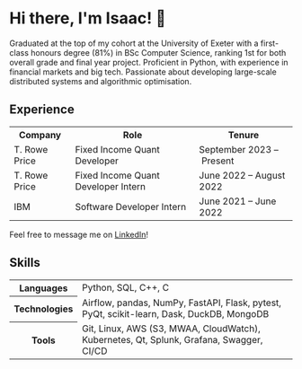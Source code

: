 # Hi there, I'm Isaac! 👋

Graduated at the top of my cohort at the University of Exeter with a
first-class honours degree (81%) in BSc Computer Science, ranking 1st for both
overall grade and final year project. Proficient in Python, with experience in
financial markets and big tech. Passionate about developing large-scale
distributed systems and algorithmic optimisation.

## Experience

<table>
  <tr>
    <th>Company</th>
    <th>Role</th>
    <th>Tenure</th>
  <tr>
    <td>T. Rowe Price</td>
    <td>Fixed Income Quant Developer</td>
    <td>September 2023 – Present</td>
  </tr>
  <tr>
    <td>T. Rowe Price</td>
    <td>Fixed Income Quant Developer Intern</td>
    <td>June 2022 – August 2022</td>
  </tr>
  <tr>
    <td>IBM</td>
    <td>Software Developer Intern</td>
    <td>June 2021 – June 2022</td>
  </tr>
</table>

Feel free to message me on [LinkedIn](https://www.linkedin.com/in/isaaccheng9)!

## Skills

<table>
  <tr>
    <th>Languages</th>
    </p>
    <td>Python, SQL, C++, C</td>
  </tr>
  <tr>
    <th>Technologies</th>
    <td>Airflow, pandas, NumPy, FastAPI, Flask, pytest, PyQt, scikit-learn,
    Dask, DuckDB, MongoDB
  </td>
  <tr>
    <th>Tools</th>
    <td>Git, Linux, AWS (S3, MWAA, CloudWatch), Kubernetes, Qt, Splunk, Grafana,
    Swagger, CI/CD
  </td>
  </tr>
</table>
